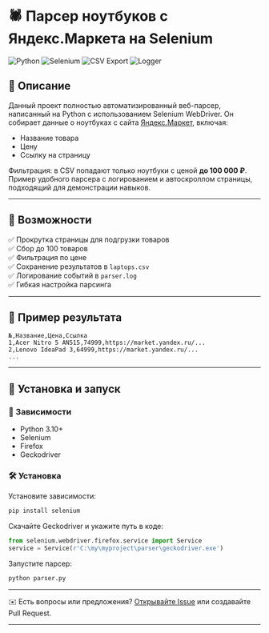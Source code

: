 # 🕷️ Парсер ноутбуков с Яндекс.Маркета на Selenium

![Python](https://img.shields.io/badge/Python-3.10%2B-blue)
![Selenium](https://img.shields.io/badge/Selenium-Automation-brightgreen)
![CSV Export](https://img.shields.io/badge/Output-CSV-yellow)
![Logger](https://img.shields.io/badge/Logging-Enabled-orange)

## 📌 Описание

Данный проект полностью автоматизированный веб-парсер, написанный на Python с использованием Selenium WebDriver. Он собирает данные о ноутбуках с сайта [Яндекс.Маркет](https://market.yandex.ru/catalog--noutbuki/54544), включая:

- Название товара  
- Цену  
- Ссылку на страницу  

Фильтрация: в CSV попадают только ноутбуки с ценой **до 100 000 ₽**.  
Пример удобного парсера с логированием и автоскроллом страницы, подходящий для демонстрации навыков.

---

## 📂 Возможности

✅ Прокрутка страницы для подгрузки товаров  
✅ Сбор до 100 товаров  
✅ Фильтрация по цене  
✅ Сохранение результатов в `laptops.csv`  
✅ Логирование событий в `parser.log`  
✅ Гибкая настройка парсинга

---

## 📸 Пример результата

```csv
№,Название,Цена,Ссылка
1,Acer Nitro 5 AN515,74999,https://market.yandex.ru/...
2,Lenovo IdeaPad 3,64999,https://market.yandex.ru/...
...
```

---

## 🚀 Установка и запуск

### 🔧 Зависимости

- Python 3.10+
- Selenium
- Firefox
- Geckodriver

### 🛠 Установка

Установите зависимости:

```bash
pip install selenium
```

Скачайте Geckodriver и укажите путь в коде:

```python
from selenium.webdriver.firefox.service import Service
service = Service(r'C:\my\myproject\parser\geckodriver.exe')
```

Запустите парсер:

```bash
python parser.py
```

---

✉️ Есть вопросы или предложения? [Открывайте Issue](https://github.com/ZeroStalker3/parser/issues) или создавайте Pull Request.

---
